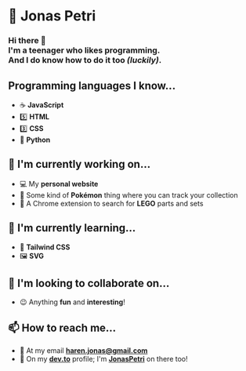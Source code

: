 # 🐇 Jonas Petri
### Hi there 👋 <br> I'm a **teenager** who likes **programming**. <br> And I do know how to do it too *(luckily)*.
## Programming languages I know...

- ☕ **JavaScript**
- 5️⃣ **HTML**
- 3️⃣ **CSS**
- 🐍 **Python**

## 🔭 I'm currently working on...
- 💻 My **personal website**
- 📙 Some kind of **Pokémon** thing where you can track your collection
- 🔎 A Chrome extension to search for **LEGO** parts and sets

## 🌱 I'm currently learning...

- 🌊 **Tailwind CSS**
- 🖼️ **SVG**

## 👯 I'm looking to collaborate on...

- 😉 Anything **fun** and **interesting**!

## 📫 How to reach me...

- 📧 At my email **[haren.jonas@gmail.com](mailto:haren.jonas@gmail.com)**
- 📱 On my **[dev.to](https://dev.to)** profile; I'm **[JonasPetri](https://dev.to/jonaspetri)** on there too!

<!--Here are some ideas to get you started:
- 🤔 I’m looking for help with ...
- 💬 Ask me about ...
- 😄 Pronouns: ...
- ⚡ Fun fact: ...
-->